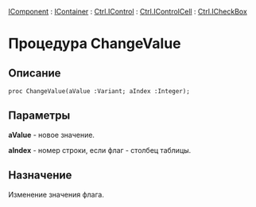 ﻿---
Link: .Ctrl.ICheckBox.@ChangeValue
---

[IComponent](topic:Com.Custom.ComClasses.IComponent.Default) :
[IContainer](topic:Com.Custom.ComClasses.IContainer.Default) :
[Ctrl.IControl](topic:Com.Custom.ComClasses.Ctrl.IControl.Default) :
[Ctrl.IControlCell](topic:Com.Custom.ComClasses.Ctrl.IControlCell.Default) :
[Ctrl.ICheckBox](Default)

# Процедура ChangeValue

## Описание

    proc ChangeValue(aValue :Variant; aIndex :Integer);

## Параметры

**aValue** - новое значение.

**aIndex** - номер строки, если флаг - столбец таблицы.

## Назначение

Изменение значения флага.